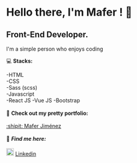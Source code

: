# Hello there, I'm Mafer ! :elephant:
## Front-End Developer.

I'm a simple person who enjoys coding

:computer: **Stacks:**

-HTML </br>
-CSS</br>
-Sass (scss) </br>
-Javascript</br>
-React JS
-Vue JS
-Bootstrap
<br></br>
:scroll: **Check out my pretty portfolio:**
<br></br>
[:shipit: Mafer Jiménez](https://maferjimnez.github.io/mafers-portfolio/) 
<br></br>
:dart: ***Find me here:***
<br></br>
<img src="https://i.postimg.cc/1tWpxw42/LI-In-Bug.png" width=20> [Linkedin](https://www.linkedin.com/in/mar%C3%ADa-fernanda-jim%C3%A9nez-8a33871b6/)
